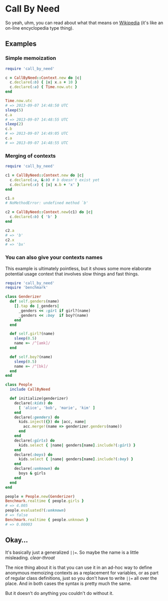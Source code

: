 # Call By Need

So yeah, uhm, you can read about what that means on [Wikipedia](http://en.wikipedia.org/wiki/Evaluation_strategy#Call_by_need) (it's like an on-line encyclopedia type thing).

## Examples

### Simple memoization

```ruby
require 'call_by_need'

c = CallByNeed::Context.new do |c|
  c.declare(:b) { |x| x.a + 10 }
  c.declare(:a) { Time.now.utc }
end

Time.now.utc
# => 2013-09-07 14:48:50 UTC
sleep(5)
c.a
# => 2013-09-07 14:48:55 UTC
sleep(2)
c.b
# => 2013-09-07 14:49:05 UTC
c.a
# => 2013-09-07 14:48:55 UTC
```

### Merging of contexts

```ruby
require 'call_by_need'

c1 = CallByNeed::Context.new do |c|
  c.declare(:a, &:b) # b doesn't exist yet
  c.declare(:x) { |x| x.b + 'x' }
end

c1.a
# NoMethodError: undefined method `b'

c2 = CallByNeed::Context.new(c1) do |c|
  c.declare(:b) { 'b' }
end

c2.a
# => 'b'
c2.x
# => 'bx'
```

### You can also give your contexts names

This example is ultimately pointless, but it shows some more elaborate potential usage context that involves slow things and fast things.

```ruby
require 'call_by_need'
require 'benchmark'

class Genderizer
  def self.genders(name)
    [].tap do |_genders|
      _genders << :girl if girl?(name)
      _genders << :boy  if boy?(name)
    end
  end

  def self.girl?(name)
    sleep(0.5)
    name =~ /^[amk]/
  end

  def self.boy?(name)
    sleep(0.5)
    name =~ /^[bk]/
  end
end

class People
  include CallByNeed

  def initialize(genderizer)
    declare(:kids) do
      [ 'alice', 'bob', 'marie', 'kim' ]
    end
    declare(:genders) do
      kids.inject({}) do |acc, name|
        acc.merge!(name => genderizer.genders(name))
      end
    end
    declare(:girls) do
      kids.select { |name| genders[name].include?(:girl) }
    end
    declare(:boys) do
      kids.select { |name| genders[name].include?(:boy) }
    end
    declare(:unknown) do
      boys & girls
    end
  end
end

people = People.new(Genderizer)
Benchmark.realtime { people.girls }
# => 4.005
people.evaluated?(:unknown)
# => false
Benchmark.realtime { people.unknown }
# => 0.00003
```

## Okay…

It's basically just a generalized `||=`. So maybe the name is a little misleading. *clear-throat*

The nice thing about it is that you can use it in an ad-hoc way to define anonymous memoizing contexts as a replacement for variables, or as part of regular class definitions, just so you don't have to write `||=` all over the place. And in both cases the syntax is pretty much the same.

But it doesn't do anything you couldn't do without it.
